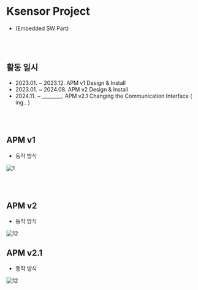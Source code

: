 # Ksensor Project 
- (Embedded SW Part)

<br><br>

## 활동 일시
- 2023.01. ~ 2023.12. APM v1 Design & Install
- 2023.01. ~ 2024.08. APM v2 Design & Install
- 2024.11. ~ ________.  APM v2.1 Changing the Communication Interface ( ing.. )

<br><br>

## APM v1 
- 동작 방식

![1](https://github.com/user-attachments/assets/1fd18a3e-f008-4759-9f86-6cffa4fc22be)

<br><br>

## APM v2
- 동작 방식

![12](https://github.com/user-attachments/assets/e6e607d1-1e9d-4709-b397-4db3f631d288)


## APM v2.1
- 동작 방식

![12](https://github.com/user-attachments/assets/e6e607d1-1e9d-4709-b397-4db3f631d288)

